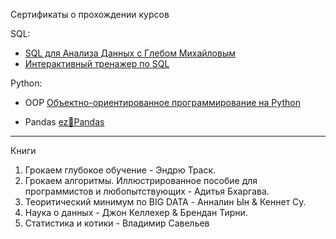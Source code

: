 Сертификаты о прохождении курсов

SQL:
- <a href="https://github.com/ArtemPlgn/certificates/blob/main/stepik-certificate-116332-8a65989.pdf">SQL для Анализа Данных с Глебом Михайловым</a>
- <a href="https://github.com/ArtemPlgn/certificates/blob/main/stepik-certificate-63054-66ec755.pdf">Интерактивный тренажер по SQL</a>

Python:
- OOP <a href="https://github.com/ArtemPlgn/certificates/blob/main/stepik-certificate-114354-12f2abf.pdf">Объектно-ориентированное программирование на Python</a>

- Pandas <a href="https://github.com/ArtemPlgn/certificates/blob/main/stepik-certificate-105785-95d8d62-2.pdf">ez🍉Pandas</a>
__________________________________________________________________________________________________________________________

Книги

1. Грокаем глубокое обучение - Эндрю Траск.
2. Грокаем алгоритмы. Иллюстрированное пособие для программистов и любопытствующих - Адитья Бхаргава.
3. Теоритический минимум по BIG DATA - Анналин Ын & Кеннет Су.
4. Наука о данных - Джон Келлехер & Брендан Тирни.
5. Статистика и котики - Владимир Савельев 

